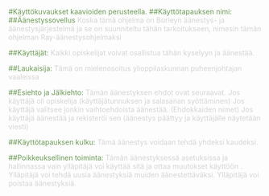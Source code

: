 <span class="colour" style="color: rgb(106, 153, 85);">#Käyttökuvaukset kaavioiden perusteella.</span>
<span class="colour" style="color: rgb(106, 153, 85);">##Käyttötapauksen nimi:</span>
<span class="colour" style="color: rgb(106, 153, 85);">##Äänestyssovellus</span>
<span class="colour" style="color: rgb(212, 212, 212);">Koska tämä ohjelma on Burleyn äänestys- ja äänestysjärjestelmä ja se on suunniteltu tähän tarkoitukseen, nimesin tämän ohjelman Ray-äänestysohjelmaksi</span>

<span class="colour" style="color: rgb(106, 153, 85);">##Käyttäjät:</span>
<span class="colour" style="color: rgb(212, 212, 212);">Kaikki opiskelijat voivat osallistua tähän kyselyyn ja äänestää.</span>

<span class="colour" style="color: rgb(106, 153, 85);">##Laukaisija:</span>
<span class="colour" style="color: rgb(212, 212, 212);">Tämä on mielenosoitus ylioppilaskunnan puheenjohtajan vaaleissa</span>

<span class="colour" style="color: rgb(106, 153, 85);">##Esiehto ja Jälkiehto:</span>
<span class="colour" style="color: rgb(212, 212, 212);">Tämän äänestyksen ehdot ovat seuraavat.</span>
<span class="colour" style="color: rgb(212, 212, 212);">Jos käyttäjä oli opiskelija (käyttäjätunnuksen ja salasanan syöttäminen)</span>
<span class="colour" style="color: rgb(212, 212, 212);">Jos käyttäjä valitsee jonkin vaihtoehdoista äänestää. (Ehdokkaiden nimet)</span>
<span class="colour" style="color: rgb(212, 212, 212);">Jos käyttäjä äänestää ja rekisteröi sen (äänestys päättyy ja käyttäjälle näytetään viesti)</span>

<span class="colour" style="color: rgb(106, 153, 85);">##Käyttötapauksen kulku:</span>
<span class="colour" style="color: rgb(212, 212, 212);">Tämä äänestys voidaan tehdä yhdeksi kaudeksi.</span>

<span class="colour" style="color: rgb(106, 153, 85);">##Poikkeuksellinen toiminta:</span>
<span class="colour" style="color: rgb(212, 212, 212);">Tämän äänestyksessä asetuksissa ja hallinnassa vain ylläpitäjä voi käyttää sitä ja ottaa muutokset käyttöön .</span>
<span class="colour" style="color: rgb(212, 212, 212);">Ylläpitäjä voi tehdä uusia äänestyksiä muiden äänestettäväksi.</span>
<span class="colour" style="color: rgb(212, 212, 212);">Ylläpitäjä voi poistaa äänestyksiä.</span>